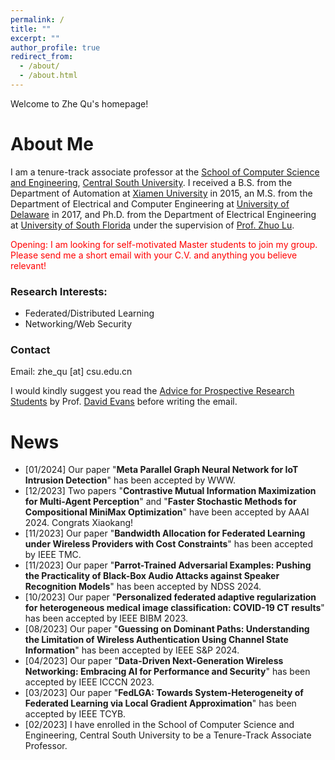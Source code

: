 ```yaml
---
permalink: /
title: ""
excerpt: ""
author_profile: true
redirect_from: 
  - /about/
  - /about.html
---
```

<style>
r { color: Red }
o { color: Orange }
g { color: Green }
</style>

Welcome to Zhe Qu's homepage!

# About Me
I am a tenure-track associate professor at the [School of Computer Science and Engineering](https://cse.csu.edu.cn/), [Central South University](https://www.csu.edu.cn/). I received a B.S. from the Department of Automation at [Xiamen University](https://www.xmu.edu.cn/) in 2015, an M.S. from the Department of Electrical and Computer Engineering at [University of Delaware](https://www.udel.edu/) in 2017, and Ph.D. from the Department of Electrical Engineering at [University of South Florida](https://www.usf.edu/) under the supervision of [Prof. Zhuo Lu](https://csalab.site).

<r>Opening: I am looking for self-motivated Master students to join my group. Please send me a short email with your C.V. and anything you believe relevant!</r>

### Research Interests:
- Federated/Distributed Learning
- Networking/Web Security

### Contact
Email: zhe_qu [at] csu.edu.cn

I would kindly suggest you read the [Advice for Prospective Research Students](https://uvasrg.github.io/prospective/) by Prof. [David Evans](https://www.cs.virginia.edu/~evans/) before writing the email.



# News
- [01/2024] Our paper "**Meta Parallel Graph Neural Network for IoT Intrusion Detection**" has been accepted by WWW.
- [12/2023] Two papers "**Contrastive Mutual Information Maximization for Multi-Agent Perception**" and "**Faster Stochastic Methods for Compositional MiniMax Optimization**" have been accepted by AAAI 2024. Congrats Xiaokang!
- [11/2023] Our paper "**Bandwidth Allocation for Federated Learning under Wireless Providers with Cost Constraints**" has been accepted by IEEE TMC.
- [11/2023] Our paper "**Parrot-Trained Adversarial Examples: Pushing the Practicality of Black-Box Audio Attacks against Speaker Recognition Models**" has been accepted by NDSS 2024.
- [10/2023] Our paper "**Personalized federated adaptive regularization for heterogeneous medical image classification: COVID-19 CT results**" has been accepted by IEEE BIBM 2023.
- [08/2023] Our paper "**Guessing on Dominant Paths: Understanding the Limitation of Wireless Authentication Using Channel State Information**" has been accepted by IEEE S&P 2024.
- [04/2023] Our paper "**Data-Driven Next-Generation Wireless Networking: Embracing AI for Performance and Security**" has been accepted by IEEE ICCCN 2023.
- [03/2023] Our paper "**FedLGA: Towards System-Heterogeneity of Federated Learning via Local Gradient Approximation**" has been accepted by IEEE TCYB.
- [02/2023] I have enrolled in the School of Computer Science and Engineering, Central South University to be a Tenure-Track Associate Professor.

